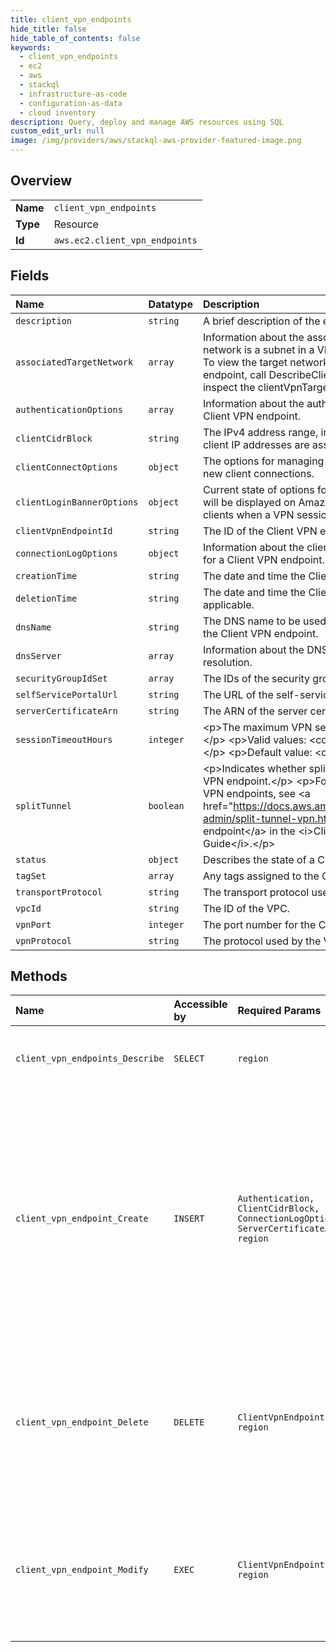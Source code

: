 ```yaml
---
title: client_vpn_endpoints
hide_title: false
hide_table_of_contents: false
keywords:
  - client_vpn_endpoints
  - ec2
  - aws    
  - stackql
  - infrastructure-as-code
  - configuration-as-data
  - cloud inventory
description: Query, deploy and manage AWS resources using SQL
custom_edit_url: null
image: /img/providers/aws/stackql-aws-provider-featured-image.png
---
```

  
    

## Overview
<table><tbody>
<tr><td><b>Name</b></td><td><code>client_vpn_endpoints</code></td></tr>
<tr><td><b>Type</b></td><td>Resource</td></tr>
<tr><td><b>Id</b></td><td><code>aws.ec2.client_vpn_endpoints</code></td></tr>
</tbody></table>

## Fields
| Name | Datatype | Description |
|:-----|:---------|:------------|
| `description` | `string` | A brief description of the endpoint. |
| `associatedTargetNetwork` | `array` | Information about the associated target networks. A target network is a subnet in a VPC.This property is deprecated. To view the target networks associated with a Client VPN endpoint, call DescribeClientVpnTargetNetworks and inspect the clientVpnTargetNetworks response element. |
| `authenticationOptions` | `array` | Information about the authentication method used by the Client VPN endpoint. |
| `clientCidrBlock` | `string` | The IPv4 address range, in CIDR notation, from which client IP addresses are assigned. |
| `clientConnectOptions` | `object` | The options for managing connection authorization for new client connections. |
| `clientLoginBannerOptions` | `object` | Current state of options for customizable text banner that will be displayed on Amazon Web Services provided clients when a VPN session is established. |
| `clientVpnEndpointId` | `string` | The ID of the Client VPN endpoint. |
| `connectionLogOptions` | `object` | Information about the client connection logging options for a Client VPN endpoint. |
| `creationTime` | `string` | The date and time the Client VPN endpoint was created. |
| `deletionTime` | `string` | The date and time the Client VPN endpoint was deleted, if applicable. |
| `dnsName` | `string` | The DNS name to be used by clients when connecting to the Client VPN endpoint. |
| `dnsServer` | `array` | Information about the DNS servers to be used for DNS resolution.  |
| `securityGroupIdSet` | `array` | The IDs of the security groups for the target network. |
| `selfServicePortalUrl` | `string` | The URL of the self-service portal. |
| `serverCertificateArn` | `string` | The ARN of the server certificate. |
| `sessionTimeoutHours` | `integer` | &lt;p&gt;The maximum VPN session duration time in hours.&lt;/p&gt; &lt;p&gt;Valid values: &lt;code&gt;8 \| 10 \| 12 \| 24&lt;/code&gt; &lt;/p&gt; &lt;p&gt;Default value: &lt;code&gt;24&lt;/code&gt; &lt;/p&gt; |
| `splitTunnel` | `boolean` | &lt;p&gt;Indicates whether split-tunnel is enabled in the Client VPN endpoint.&lt;/p&gt; &lt;p&gt;For information about split-tunnel VPN endpoints, see &lt;a href="https://docs.aws.amazon.com/vpn/latest/clientvpn-admin/split-tunnel-vpn.html"&gt;Split-Tunnel Client VPN endpoint&lt;/a&gt; in the &lt;i&gt;Client VPN Administrator Guide&lt;/i&gt;.&lt;/p&gt; |
| `status` | `object` | Describes the state of a Client VPN endpoint. |
| `tagSet` | `array` | Any tags assigned to the Client VPN endpoint. |
| `transportProtocol` | `string` | The transport protocol used by the Client VPN endpoint. |
| `vpcId` | `string` | The ID of the VPC. |
| `vpnPort` | `integer` | The port number for the Client VPN endpoint. |
| `vpnProtocol` | `string` | The protocol used by the VPN session. |
## Methods
| Name | Accessible by | Required Params | Description |
|:-----|:--------------|:----------------|:------------|
| `client_vpn_endpoints_Describe` | `SELECT` | `region` | Describes one or more Client VPN endpoints in the account. |
| `client_vpn_endpoint_Create` | `INSERT` | `Authentication, ClientCidrBlock, ConnectionLogOptions, ServerCertificateArn, region` | Creates a Client VPN endpoint. A Client VPN endpoint is the resource you create and configure to enable and manage client VPN sessions. It is the destination endpoint at which all client VPN sessions are terminated. |
| `client_vpn_endpoint_Delete` | `DELETE` | `ClientVpnEndpointId, region` | Deletes the specified Client VPN endpoint. You must disassociate all target networks before you can delete a Client VPN endpoint. |
| `client_vpn_endpoint_Modify` | `EXEC` | `ClientVpnEndpointId, region` | Modifies the specified Client VPN endpoint. Modifying the DNS server resets existing client connections. |
